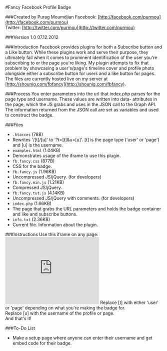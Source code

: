 #Fancy Facebook Profile Badge

###Created by Purag Moumdjian
Facebook: [http://facebook.com/purmou](http://facebook.com/purmou) <br>
Twitter: [http://twitter.com/purmou](http://twitter.com/purmou)

    
###Version 1.0
07.12.2012
    
###Introduction
Facebook provides plugins for both a Subscribe button and a Like button. While these plugins work and serve their purpose, they ultimately fail when it comes to prominent identification of the user you're subscribing to or the page you're liking. My plugin attempts to fix that problem by showcasing a user's/page's timeline cover and profile photo alongside either a subscribe button for users and a like button for pages. <br>
The files are currently hosted live on my server at [http://shounig.com/fbfancy](http://shounig.com/fbfancy).
    
###Process
You enter parameters into the url that index.php parses for the page type and username. These values are written into data- attributes in the page, which the JS grabs and uses in the JSON call to the Graph API. The information returned from the JSON call are set as variables and used to construct the badge.
  
###Files
- `.htacces` (78B)
 - Rewrites '/[t]/[u]' to '?t=[t]&u=[u]'. [t] is the page type ('user' or 'page') and [u] is the username.
- `examples.html` (1.04KB)
 - Demonstrates usage of the iframe to use this plugin.
- `fb.fancy.css` (877B)
 - CSS for the badge.
- `fb.fancy.js` (1.96KB)
 - Uncompressed JS/jQuery. (for developers)
- `fb.fancy.min.js` (1.21KB)
 - Compressed JS/jQuery.
- `fb.fancy.tut.js` (4.14KB)
 - Uncompressed JS/jQuery with comments. (for developers)
- `index.php` (1.66KB)
 - The page that grabs the URL parameters and holds the badge container and like and subscribe buttons.
- `info.txt` (2.36KB)
 - Current file. Information about the plugin.
    
###Instructions
Use this iframe on any page:
    <iframe src="http://shounig.com/fbfancy/[t]/[u]" scrolling="no" frameborder="0" style="border:none;width:300px;height:215px;" allowTransparency="true"></iframe>
Replace [t] with either 'user' or 'page' depending on what you're making the badge for.<br>
Replace [u] with the username of the profile or page.<br>
And that's it!
    
###To-Do List
- Make a setup page where anyone can enter their username and get embed code for their badge.